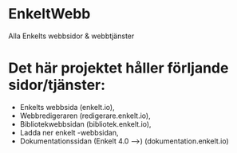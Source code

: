 # EnkeltWebb
Alla Enkelts webbsidor & webbtjänster
# Det här projektet håller förljande sidor/tjänster:
- Enkelts webbsida (enkelt.io),
- Webbredigeraren (redigerare.enkelt.io),
- Bibliotekwebbsidan (bibliotek.enkelt.io),
- Ladda ner enkelt -webbsidan,
- Dokumentationssidan (Enkelt 4.0 -->) (dokumentation.enkelt.io)